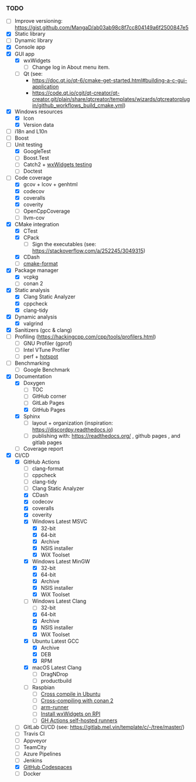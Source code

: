 ### TODO

- [ ] Improve versioning: https://gist.github.com/MangaD/ab03ab98c8f7cc804149a6f2500847e5
- [x] Static library
- [ ] Dynamic library
- [x] Console app
- [x] GUI app
  - [x] wxWidgets
    - [ ] Change log in About menu item.
  - [ ] Qt (see:
      - https://doc.qt.io/qt-6/cmake-get-started.html#building-a-c-gui-application
      - https://code.qt.io/cgit/qt-creator/qt-creator.git/plain/share/qtcreator/templates/wizards/qtcreatorplugin/github_workflows_build_cmake.yml)
- [x] Windows resources
  - [x] Icon
  - [x] Version data
- [ ] i18n and L10n
- [ ] Boost
- [ ] Unit testing
  - [x] GoogleTest
  - [ ] Boost.Test
  - [ ] Catch2 + [wxWidgets testing](https://github.com/wxWidgets/wxWidgets/blob/master/docs/contributing/how-to-write-unit-tests.md)
  - [ ] Doctest
- [ ] Code coverage
  - [x] gcov + lcov + genhtml
  - [x] codecov
  - [x] coveralls
  - [x] coverity
  - [ ] OpenCppCoverage
  - [ ] llvm-cov
- [x] CMake integration
  - [x] CTest
  - [x] CPack
    - [ ] Sign the executables (see: https://stackoverflow.com/a/252245/3049315)
  - [x] CDash
  - [ ] [cmake-format](https://github.com/cheshirekow/cmake_format)
- [x] Package manager
  - [x] vcpkg
  - [ ] conan 2
- [x] Static analysis
  - [x] Clang Static Analyzer
  - [x] cppcheck
  - [x] clang-tidy
- [x] Dynamic analysis
  - [x] valgrind
- [x] Sanitizers (gcc & clang)
- [ ] Profiling (https://hackingcpp.com/cpp/tools/profilers.html)
  - [ ] GNU Profiler (gprof)
  - [ ] Intel VTune Profiler
  - [ ] perf + [hotspot](https://github.com/KDAB/hotspot)
- [ ] Benchmarking
  - [ ] Google Benchmark
- [x] Documentation
  - [x] Doxygen
    - [ ] TOC
    - [ ] GitHub corner
    - [ ] GitLab Pages
    - [x] GitHub Pages
  - [x] Sphinx
    - [ ] layout + organization (inspiration: https://discordpy.readthedocs.io)
    - [ ] publishing with: https://readthedocs.org/ , github pages , and gitlab pages
  - [ ] Coverage report
- [x] CI/CD
  - [x] GitHub Actions
    - [ ] clang-format
    - [ ] cppcheck
    - [ ] clang-tidy
    - [ ] Clang Static Analyzer
    - [x] CDash
    - [x] codecov
    - [x] coveralls
    - [x] coverity
    - [x] Windows Latest MSVC
      - [x] 32-bit
      - [x] 64-bit
      - [x] Archive
      - [x] NSIS installer
      - [x] WiX Toolset
    - [x] Windows Latest MinGW
      - [x] 32-bit
      - [x] 64-bit
      - [x] Archive
      - [x] NSIS installer
      - [x] WiX Toolset
    - [ ] Windows Latest Clang
      - [ ] 32-bit
      - [x] 64-bit
      - [x] Archive
      - [x] NSIS installer
      - [x] WiX Toolset
    - [x] Ubuntu Latest GCC
      - [x] Archive
      - [x] DEB
      - [x] RPM
    - [x] macOS Latest Clang
      - [ ] DragNDrop
      - [ ] productbuild
    - [ ] Raspbian
      - [ ] [Cross compile in Ubuntu](https://stackoverflow.com/a/11123927/3049315)
      - [ ] [Cross-compiling with conan 2](https://docs.conan.io/2/tutorial/consuming_packages/cross_building_with_conan.html)
      - [ ] [arm-runner](https://github.com/marketplace/actions/arm-runner)
      - [ ] [Install wxWidgets on RPI](https://yasriady.blogspot.com/2015/10/how-to-build-wxwidgets-for-raspberry-pi.html)
      - [ ] [GH Actions self-hosted runners](https://docs.github.com/en/actions/hosting-your-own-runners/managing-self-hosted-runners/about-self-hosted-runners)
  - [ ] GitLab CI/CD (see: https://gitlab.mel.vin/template/c/-/tree/master/)
  - [ ] Travis CI
  - [ ] Appveyor
  - [ ] TeamCity
  - [ ] Azure Pipelines
  - [ ] Jenkins
  - [x] [GitHub Codespaces](https://docs.github.com/en/codespaces/setting-up-your-project-for-codespaces/adding-a-dev-container-configuration/introduction-to-dev-containers#using-a-predefined-dev-container-configuration)
  - [ ] Docker

